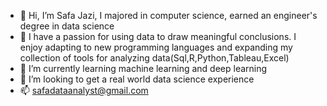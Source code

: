 - 👋 Hi, I’m Safa Jazi, I majored in computer science, earned an engineer's degree in data science
- 👀 I have a passion for using data to draw meaningful conclusions. I enjoy adapting to new programming languages and expanding my collection of tools for analyzing data(Sql,R,Python,Tableau,Excel)
- 🌱 I’m currently learning machine learning and deep learning 
- 💞️ I’m looking to get a real world data science experience
- 📫 safadataanalyst@gmail.com

<!---
GithubSafa/GithubSafa is a ✨ special ✨ repository because its `README.md` (this file) appears on your GitHub profile.
You can click the Preview link to take a look at your changes.
--->
